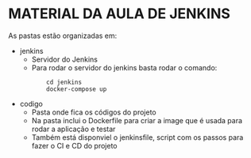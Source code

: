 # MATERIAL DA AULA DE JENKINS 

As pastas estão organizadas em:
- jenkins
    - Servidor do Jenkins
    - Para rodar o servidor do jenkins basta rodar o comando:
        ```
            cd jenkins
            docker-compose up
        ```
- codigo
    - Pasta onde fica os códigos do projeto
    - Na pasta inclui o Dockerfile para criar a image que é usada para rodar a aplicação e testar
    - Também está disponviel o jenkinsfile, script com os passos para fazer o CI e CD do projeto

    